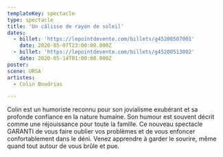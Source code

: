 ```yaml
---
templateKey: spectacle
type: spectacle
title: 'Un câlisse de rayon de soleil'
dates: 
  - billet: 'https://lepointdevente.com/billets/g45200507001'
    date: 2020-05-07T23:00:00.000Z
  - billet: 'https://lepointdevente.com/billets/g45200513002'
    date: 2020-05-14T01:00:00.000Z
poster: 
scene: URSA
artistes:
  - Colin Boudrias

---
```

Colin est un humoriste reconnu pour son jovialisme exubérant et sa profonde confiance en la nature humaine. Son humour est souvent décrit comme une réjouissance pour toute la famille. Ce nouveau spectacle GARANTI de vous faire oublier vos problèmes et de vous enfoncer confortablement dans le déni. Venez apprendre à garder le sourire, même quand tout autour de vous brûle et pue.

